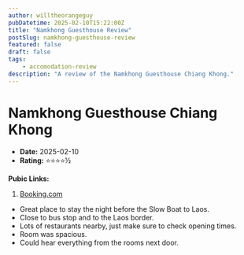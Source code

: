 ```yaml
---
author: willtheorangeguy
pubDatetime: 2025-02-10T15:22:00Z
title: "Namkhong Guesthouse Review"
postSlug: namkhong-guesthouse-review
featured: false
draft: false
tags:
    - accomodation-review
description: "A review of the Namkhong Guesthouse Chiang Khong."
---
```


# Namkhong Guesthouse Chiang Khong

-   **Date:** 2025-02-10
-   **Rating:** ⭐⭐⭐⭐½

**Pubic Links:**

1. [Booking.com](https://www.booking.com/hotel/th/namkhong-guesthouse-and-resort.en-gb.html?aid=356980&label=review_am&activeTab=htReviews&appvl_email=1&rurl=93dd3d239bdf525a&type=total#tab-reviews)

- Great place to stay the night before the Slow Boat to Laos.
- Close to bus stop and to the Laos border.
- Lots of restaurants nearby, just make sure to check opening times.
- Room was spacious.
- Could hear everything from the rooms next door.
